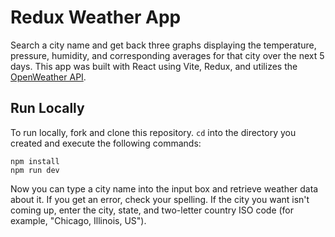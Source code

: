 # Redux Weather App

Search a city name and get back three graphs displaying the temperature, pressure, humidity, and corresponding averages for that city over the next 5 days. This app was built with React using Vite, Redux, and utilizes the [OpenWeather API](https://openweathermap.org/).

## Run Locally

To run locally, fork and clone this repository. `cd` into the directory you created and execute the following commands:

```
npm install
npm run dev
```

Now you can type a city name into the input box and retrieve weather data about it. If you get an error, check your spelling. If the city you want isn't coming up, enter the city, state, and two-letter country ISO code (for example, "Chicago, Illinois, US").
